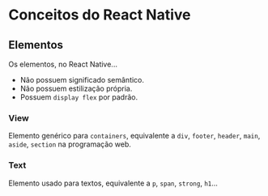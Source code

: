 # Conceitos do React Native

## Elementos

Os elementos, no React Native...

- Não possuem significado semântico.
- Não possuem estilização própria.
- Possuem `display flex` por padrão.

### View

Elemento genérico para `containers`, equivalente a `div`, `footer`, `header`, `main`, `aside`, `section` na programação web.

### Text

Elemento usado para textos, equivalente a `p`, `span`, `strong`, `h1`...
